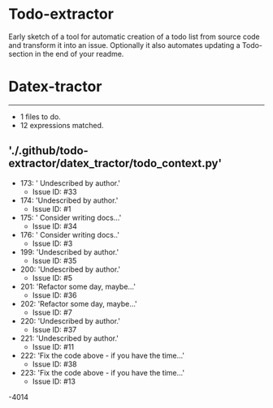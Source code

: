 # Todo-extractor
Early sketch of a tool for automatic creation of a todo list from source code and transform it into an issue. Optionally it also automates updating a Todo-section in the end of your readme.

# Datex-tractor
---
- 1 files to do.
- 12 expressions matched.

## './.github/todo-extractor/datex_tractor/todo_context.py'
- 173: ' Undescribed by author.'
  - Issue ID: #33
- 174: 'Undescribed by author.'
  - Issue ID: #1
- 175: ' Consider writing docs...'
  - Issue ID: #34
- 176: ' Consider writing docs..'
  - Issue ID: #3
- 199: 'Undescribed by author.'
  - Issue ID: #35
- 200: 'Undescribed by author.'
  - Issue ID: #5
- 201: 'Refactor some day, maybe...'
  - Issue ID: #36
- 202: 'Refactor some day, maybe...'
  - Issue ID: #7
- 220: 'Undescribed by author.'
  - Issue ID: #37
- 221: 'Undescribed by author.'
  - Issue ID: #11
- 222: 'Fix the code above - if you have the time...'
  - Issue ID: #38
- 223: 'Fix the code above - if you have the time...'
  - Issue ID: #13

-4014
